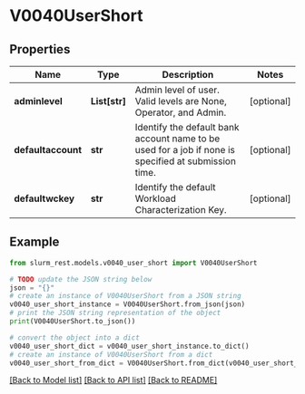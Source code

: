 # V0040UserShort


## Properties

Name | Type | Description | Notes
------------ | ------------- | ------------- | -------------
**adminlevel** | **List[str]** | Admin level of user.  Valid levels are None, Operator, and Admin. | [optional] 
**defaultaccount** | **str** | Identify the default bank account name to be used for a job if none is specified at submission time. | [optional] 
**defaultwckey** | **str** | Identify the default Workload Characterization Key. | [optional] 

## Example

```python
from slurm_rest.models.v0040_user_short import V0040UserShort

# TODO update the JSON string below
json = "{}"
# create an instance of V0040UserShort from a JSON string
v0040_user_short_instance = V0040UserShort.from_json(json)
# print the JSON string representation of the object
print(V0040UserShort.to_json())

# convert the object into a dict
v0040_user_short_dict = v0040_user_short_instance.to_dict()
# create an instance of V0040UserShort from a dict
v0040_user_short_from_dict = V0040UserShort.from_dict(v0040_user_short_dict)
```
[[Back to Model list]](../README.md#documentation-for-models) [[Back to API list]](../README.md#documentation-for-api-endpoints) [[Back to README]](../README.md)


